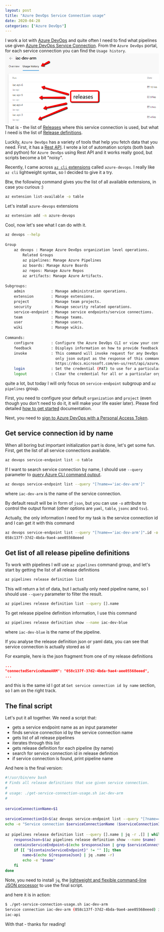 ```yaml
---
layout: post
title: "Azure DevOps Service Connection usage"
date: 2020-04-28
categories: ["Azure DevOps"]
---
```


I work a lot with [Azure DevOps](https://azure.microsoft.com/nb-no/services/devops/) and quite often I need to find what pipelines use given [Azure DevOps Service Connection](https://docs.microsoft.com/en-us/azure/devops/pipelines/library/service-endpoints?view=azure-devops&tabs=yaml). From the `Azure DevOps` portal, for each service connection you can find the `Usage history`.
![Usage History](/images/2020-04-28-usage-history.png)
  That is - the list of [Releases](https://docs.microsoft.com/en-us/rest/api/azure/devops/release/releases?view=azure-devops-rest-5.1) where this service connection is used, but what I need is the list of [Release definitions](https://docs.microsoft.com/en-us/rest/api/azure/devops/release/definitions/get?view=azure-devops-rest-5.1).

Luckily, `Azure DevOps` has a variety of tools that help you fetch data that you need. First, it has a [Rest API](https://docs.microsoft.com/en-us/rest/api/azure/devops/?view=azure-devops-rest-5.1). I wrote a lot of automation scripts (both bash and python) for `Azure DevOps` using Rest API and it works really good, but scripts become a bit "noisy".

Recently, I came across [`az cli` extensions](https://docs.microsoft.com/en-us/cli/azure/azure-cli-extensions-overview?view=azure-cli-latest) called `azure-devops`. I really like `az cli` lightweight syntax, so I decided to give it a try.

Btw, the following command gives you the list of all available extensions, in case you curious :)

```bash
az extension list-available -o table
```

Let's install `azure-devops` extensions

```bash
az extension add -n azure-devops
```

Cool, now let's see what I can do with it.

```bash
az devops --help

Group
    az devops : Manage Azure DevOps organization level operations.
        Related Groups
        az pipelines: Manage Azure Pipelines
        az boards: Manage Azure Boards
        az repos: Manage Azure Repos
        az artifacts: Manage Azure Artifacts.

Subgroups:
    admin            : Manage administration operations.
    extension        : Manage extensions.
    project          : Manage team projects.
    security         : Manage security related operations.
    service-endpoint : Manage service endpoints/service connections.
    team             : Manage teams.
    user             : Manage users.
    wiki             : Manage wikis.

Commands:
    configure        : Configure the Azure DevOps CLI or view your configuration.
    feedback         : Displays information on how to provide feedback to the Azure DevOps CLI team.
    invoke           : This command will invoke request for any DevOps area and resource. Please use
                       only json output as the response of this command is not fixed. Helpful docs -
                       https://docs.microsoft.com/en-us/rest/api/azure/devops/.
    login            : Set the credential (PAT) to use for a particular organization.
    logout           : Clear the credential for all or a particular organization.
```

quite a lot, but today I will only focus on `service-endpoint` subgroup and `az pipelines` group.

First, you need to configure your default `organization` and `project` (even though you don't need to do it, it will make your life easier later). Please find detailed [how to get started](https://docs.microsoft.com/en-us/azure/devops/cli/?view=azure-devops) documentation.

Next, you need to [sign to Azure DevOps with a Personal Access Token](https://docs.microsoft.com/en-us/azure/devops/cli/log-in-via-pat?view=azure-devops&tabs=unix).

## Get service connection id by name

When all boring but important initialization part is done, let's get some fun.
First, get the list of all service connections available.

```bash
az devops service-endpoint list -o table
```

If I want to search service connection by name, I should use `--query` parameter to [query Azure CLI command output](https://docs.microsoft.com/en-us/cli/azure/query-azure-cli?view=azure-cli-latest).

```bash
az devops service-endpoint list --query "[?name=='iac-dev-arm']"
```

where `iac-dev-arm` is the name of the service connection.

By default result will be in form of `json`, but you can use `-o` attribute to control the output format (other options are `yaml`, `table`, `jsonc` and `tsv`).

Actually, the only information I need for my task is the service connection id and I can get it with this command

```bash
az devops service-endpoint list --query "[?name=='iac-dev-arm']".id -o tsv
058c137f-37d2-4bda-9ae4-aee05568eeed
```

## Get list of all release pipeline definitions

To work with pipelines I will use `az pipelines` command group, and let's start by getting the list of all release definitions

```bash
az pipelines release definition list
```

This will return a lot of data, but I actually only need pipeline name, so I should use `--query` parameter to filter the result.

```bash
az pipelines release definition list --query [].name
```

To get release pipeline definition information, I use this command

```bash
az pipelines release definition show --name iac-dev-blue
```

where `iac-dev-blue` is the name of the pipeline.

If you analyse the release definition json or yaml data, you can see that service connection is actually stored as id

For example, here is the json fragment from one of my release definitions

```json
...
"connectedServiceNameARM": "058c137f-37d2-4bda-9ae4-aee05568eeed",
...
```

and this is the same id I got at `Get service connection id by name` section, so I am on the right track.

## The final script

Let's put it all together. We need a script that:

* gets a service endpoint name as an input parameter
* finds service connection id by the service connection name
* gets list of all release pipelines
* iterates through this list
* gets release definition for each pipeline (by name)
* search for service connection id in release definition
* if service connection is found, print pipeline name

And here is the final version:

```bash
#!/usr/bin/env bash
# Finds all release definitions that use given service connection.
#
# usage: ./get-service-connection-usage.sh iac-dev-arm
#

serviceConnectionName=$1

serviceConnectionId=$(az devops service-endpoint list --query "[?name=='$serviceConnectionName']".id | jq .[0] -r)
echo -e "Service connection $serviceConnectionName ($serviceConnectionId) is used by the following release definitions:"

az pipelines release definition list --query [].name | jq -r .[] | while read name; do
    responseJson=$(az pipelines release definition show --name $name) 
    containsServiceEndpoint=$(echo $responseJson | grep $serviceConnectionId) 
    if [[ "${containsServiceEndpoint}" != "" ]]; then
        name=$(echo ${responseJson} | jq .name -r)
        echo -e "$name"
    fi
done
```

Note, you need to install `jq`, the [lightweight and flexible command-line JSON processor](https://stedolan.github.io/jq/) to use the final script.

and here it is in action:

```bash
$ ./get-service-connection-usage.sh iac-dev-arm
Service connection iac-dev-arm (058c137f-37d2-4bda-9ae4-aee05568eeed) is used by the following release definitions:
iac-api
```

With that - thanks for reading!
